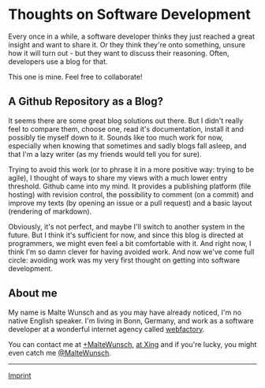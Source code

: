 Thoughts on Software Development
================================

Every once in a while, a software developer thinks they just reached a great insight and want to share it. Or they think
they're onto something, unsure how it will turn out - but they want to discuss their reasoning. Often, developers use a
blog for that.

This one is mine. Feel free to collaborate!


A Github Repository as a Blog?
------------------------------

It seems there are some great blog solutions out there. But I didn't really feel to compare them, choose one, read it's
documentation, install it and possibly tie myself down to it. Sounds like too much work for now, especially when knowing
that sometimes and sadly blogs fall asleep, and that I'm a lazy writer (as my friends would tell you for sure).

Trying to avoid this work (or to phrase it in a more positive way: trying to be agile), I thought of ways to share my
views with a much lower entry threshold. Github came into my mind. It provides a publishing platform (file hosting) with
revision control, the possibility to comment (on a commit) and improve my texts (by opening an issue or a pull request)
and a basic layout (rendering of markdown).

Obviously, it's not perfect, and maybe I'll switch to another system in the future. But I think it's sufficient for now,
and since this blog is directed at programmers, we might even feel a bit comfortable with it. And right now, I think I'm
so damn clever for having avoided work. And now we've come full circle: avoiding work was my very first thought on
getting into software development.


About me
--------
My name is Malte Wunsch and as you may have already noticed, I'm no native English speaker. I'm living in Bonn, Germany,
and work as a software developer at a wonderful internet agency called [webfactory](http://www.webfactory.de).

You can contact me at [+MalteWunsch](https://plus.google.com/+MalteWunsch/),
[at Xing](https://www.xing.com/profile/Malte_Wunsch) and if you're lucky, you might even catch me
[@MalteWunsch](https://twitter.com/MalteWunsch).


---

[Imprint](imprint.md)
